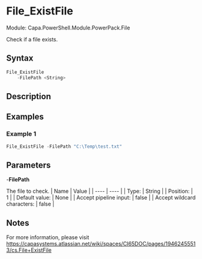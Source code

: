 # File_ExistFile
Module: Capa.PowerShell.Module.PowerPack.File

Check if a file exists.

## Syntax

```powershell
File_ExistFile
	-FilePath <String>
```

## Description



## Examples

### Example 1
```powershell
File_ExistFile -FilePath "C:\Temp\test.txt"
```
    

## Parameters

-**FilePath**

The file to check.
| Name | Value |
| ---- | ---- |
| Type: | String |
| Position: | 1 | 
| Default value: | None | 
| Accept pipeline input: | false | 
| Accept wildcard characters: | false | 


## Notes

For more information, please visit https://capasystems.atlassian.net/wiki/spaces/CI65DOC/pages/19462455513/cs.File+ExistFile
